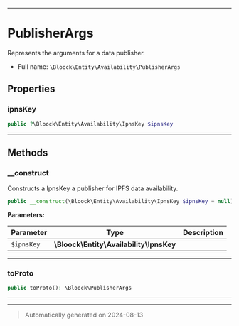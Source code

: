 ***

# PublisherArgs

Represents the arguments for a data publisher.



* Full name: `\Bloock\Entity\Availability\PublisherArgs`



## Properties


### ipnsKey



```php
public ?\Bloock\Entity\Availability\IpnsKey $ipnsKey
```






***

## Methods


### __construct

Constructs a IpnsKey a publisher for IPFS data availability.

```php
public __construct(\Bloock\Entity\Availability\IpnsKey $ipnsKey = null): mixed
```








**Parameters:**

| Parameter | Type | Description |
|-----------|------|-------------|
| `$ipnsKey` | **\Bloock\Entity\Availability\IpnsKey** |  |





***

### toProto



```php
public toProto(): \Bloock\PublisherArgs
```












***


***
> Automatically generated on 2024-08-13
